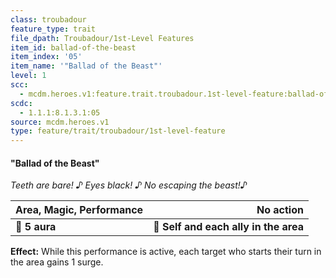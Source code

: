 ```yaml
---
class: troubadour
feature_type: trait
file_dpath: Troubadour/1st-Level Features
item_id: ballad-of-the-beast
item_index: '05'
item_name: '"Ballad of the Beast"'
level: 1
scc:
  - mcdm.heroes.v1:feature.trait.troubadour.1st-level-feature:ballad-of-the-beast
scdc:
  - 1.1.1:8.1.3.1:05
source: mcdm.heroes.v1
type: feature/trait/troubadour/1st-level-feature
---
```


#### "Ballad of the Beast"

*Teeth are bare! ♪ Eyes black! ♪ No escaping the beast!♪*

| **Area, Magic, Performance** |                         **No action** |
| ---------------------------- | ------------------------------------: |
| **📏 5 aura**                | **🎯 Self and each ally in the area** |

**Effect:** While this performance is active, each target who starts their turn in the area gains 1 surge.
